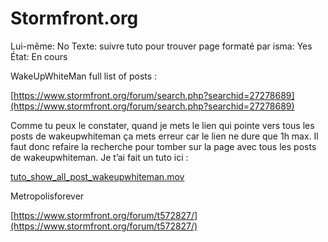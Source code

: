 # Stormfront.org

Lui-même: No
Texte: suivre tuto pour trouver page
formaté par isma: Yes
État: En cours

WakeUpWhiteMan full list of posts : 

[https://www.stormfront.org/forum/search.php?searchid=27278689](https://www.stormfront.org/forum/search.php?searchid=27278689)

Comme tu peux le constater, quand je mets le lien qui pointe vers tous les posts de wakeupwhiteman ça mets erreur car le lien ne dure que 1h max. Il faut donc refaire la recherche pour tomber sur la page avec tous les posts de wakeupwhiteman. Je t’ai fait un tuto ici :

[tuto_show_all_post_wakeupwhiteman.mov](Stormfront%20org%2001f383774aa14de583aa9401c6206e3b/tuto_show_all_post_wakeupwhiteman.mov)

Metropolisforever

[https://www.stormfront.org/forum/t572827/](https://www.stormfront.org/forum/t572827/)